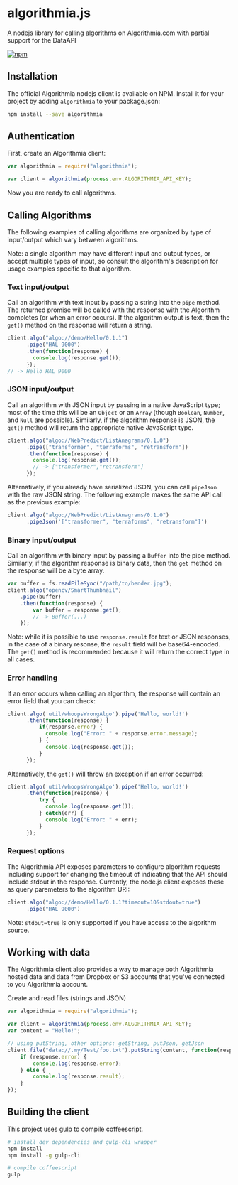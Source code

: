 algorithmia.js
==============

A nodejs library for calling algorithms on Algorithmia.com with partial support for the DataAPI

[![npm](https://img.shields.io/npm/v/algorithmia.svg?maxAge=2592000)]()

## Installation

The official Algorithmia nodejs client is available on NPM. 
Install it for your project by adding `algorithmia` to your package.json:

```bash
npm install --save algorithmia
```

## Authentication

First, create an Algorithmia client: 

```javascript
var algorithmia = require("algorithmia");

var client = algorithmia(process.env.ALGORITHMIA_API_KEY);
```

Now you are ready to call algorithms.

## Calling Algorithms

The following examples of calling algorithms are organized by type of input/output which vary between algorithms.

Note: a single algorithm may have different input and output types, or accept multiple types of input, so consult the algorithm's description for usage examples specific to that algorithm.

### Text input/output

Call an algorithm with text input by passing a string into the `pipe` method.
The returned promise will be called with the response with the Algorithm completes (or when an error occurs).
If the algorithm output is text, then the `get()` method on the response will return a string.

```javascript
client.algo("algo://demo/Hello/0.1.1")
      .pipe("HAL 9000")
      .then(function(response) {
        console.log(response.get());
      });
// -> Hello HAL 9000
```

### JSON input/output

Call an algorithm with JSON input by passing in a native JavaScript type;
most of the time this will be an `Object` or an `Array` (though `Boolean`, `Number`, and `Null` are possible). 
Similarly, if the algorithm response is JSON, the `get()` method will return the appropriate native JavaScript type. 

```javascript
client.algo("algo://WebPredict/ListAnagrams/0.1.0")
      .pipe(["transformer", "terraforms", "retransform"])
      .then(function(response) {
        console.log(response.get());
        // -> ["transformer","retransform"]
      });
```

Alternatively, if you already have serialized JSON, you can call `pipeJson` with the raw JSON string.
The following example makes the same API call as the previous example:

```javascript
client.algo("algo://WebPredict/ListAnagrams/0.1.0")
      .pipeJson('["transformer", "terraforms", "retransform"]')
```

### Binary input/output

Call an algorithm with binary input by passing a `Buffer` into the pipe method. 
Similarly, if the algorithm response is binary data, then the `get` method on the response will be a byte array.

```javascript
var buffer = fs.readFileSync("/path/to/bender.jpg");
client.algo("opencv/SmartThumbnail")
    .pipe(buffer)
    .then(function(response) {
        var buffer = response.get();
        // -> Buffer(...)
    });
```

Note: while it is possible to use `response.result` for text or JSON responses, in the case of a binary resonse,
the `result` field will be base64-encoded. The `get()` method is recommended 
because it will return the correct type in all cases.

### Error handling

If an error occurs when calling an algorithm, the response will contain an error field that you can check:

```javascript
client.algo('util/whoopsWrongAlgo').pipe('Hello, world!')
      .then(function(response) {
          if(response.error) {
            console.log("Error: " + response.error.message);    
          } {
            console.log(response.get());
          }
      });
```

Alternatively, the `get()` will throw an exception if an error occurred:

```javascript
client.algo('util/whoopsWrongAlgo').pipe('Hello, world!')
      .then(function(response) {
          try {
            console.log(response.get());    
          } catch(err) {
            console.log("Error: " + err);
          }
      });
```

### Request options

The Algorithmia API exposes parameters to configure algorithm requests including support 
for changing the timeout of indicating that the API should include stdout in the response.
Currently, the node.js client exposes these as query paremeters to the algorithm URI:

```javascript
client.algo("algo://demo/Hello/0.1.1?timeout=10&stdout=true")
      .pipe("HAL 9000")
```

Note: `stdout=true` is only supported if you have access to the algorithm source.

## Working with data

The Algorithmia client also provides a way to manage both Algorithmia hosted data and data from Dropbox or S3 accounts that you've connected to you Algorithmia account.

Create and read files (strings and JSON)
```javascript
var algorithmia = require("algorithmia");

var client = algorithmia(process.env.ALGORITHMIA_API_KEY);
var content = "Hello!";

// using putString, other options: getString, putJson, getJson
client.file("data://.my/Test/foo.txt").putString(content, function(response) {
    if (response.error) {
        console.log(response.error);
    } else {
        console.log(response.result);
    }
});
```


## Building the client

This project uses gulp to compile coffeescript.

```bash
# install dev dependencies and gulp-cli wrapper
npm install
npm install -g gulp-cli

# compile coffeescript
gulp
```

